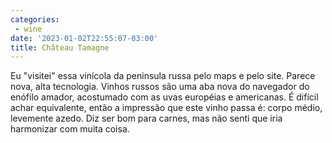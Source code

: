 ```yaml
---
categories:
 - wine
date: '2023-01-02T22:55:07-03:00'
title: Château Tamagne
---
```


Eu "visitei" essa vinícola da peninsula russa pelo maps e pelo site. Parece nova, alta tecnologia. Vinhos russos são uma aba nova do navegador do enófilo amador, acostumado com as uvas européias e americanas. É difícil achar equivalente, então a impressão que este vinho passa é: corpo médio, levemente azedo. Diz ser bom para carnes, mas não senti que iria harmonizar com muita coisa.
